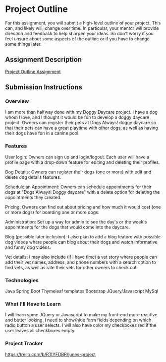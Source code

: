 # Project Outline
For this assignment, you will submit a high-level outline of your project. This can, and likely will, change over time. In particular, your mentor will provide direction and feedback to help sharpen your ideas. So don't worry if you feel unsure about some aspects of the outline or if you have to change some things later.

## Assignment Description
[Project Outline Assignment](https://education.launchcode.org/liftoff/modules/assignments/project-outline)

## Submission Instructions

### Overview
I am more than halfway done with my Doggy Daycare project. I have a dog whom I love, and I thought it would 
be fun to develop a doggy daycare project. Owners can register their pets at Dogs Always! doggy daycare so
that their pets can have a great playtime with other dogs, as well as having their dogs have fun in a 
canine pool.

### Features
User login: Owners can sign up and login/logout. Each user will have a profile page with a drop-down 
feature for editing and deleting their profiles.

Dog Details: Owners can register their dogs (one or more) with edit and delete dog details features.

Schedule an Appointment: Owners can schedule appointments for their dogs at "Dogs Always! Doggy daycare" 
with a delete option for deleting the appointments they created.

Pricing: Owners can find out about pricing and how much it would cost (one or more dogs) for boarding one
or more dogs.

Administration: Set up a way for admin to see the day's or the week's appointments for the dogs that would
come into the daycare.

Blog (possible later inclusion): I also plan to add a blog feature with possible dog videos where people 
can blog about their dogs and watch informative and funny dog videos.

Vet details: I may also include (if I have time) a vet story where people can add their vet names, address,
 and phone numbers with a search option to find vets, as well as rate their vets for other owners to check out.
 
### Technologies
Java
Spring Boot
Thymeleaf templates
Bootstrap
JQuery/Javascript
MySql

### What I'll Have to Learn
I will learn some JQuery or Javascript to make my front-end more reactive and better looking.
I need to show/hide form fields depending on which radio button a user selects. I will also have color my
checkboxes red if the user leaves all checkboxes empty.

### Project Tracker
https://trello.com/b/RTtYFDBR/junes-project